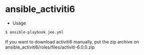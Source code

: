 # ansible_activiti6

* Usage

```bash
$ ansible-playbook jee.yml
```

If you want to download activiti6 manually, put the zip archive on ansible_activiti6/roles/files/activiti-6.0.0.zip
